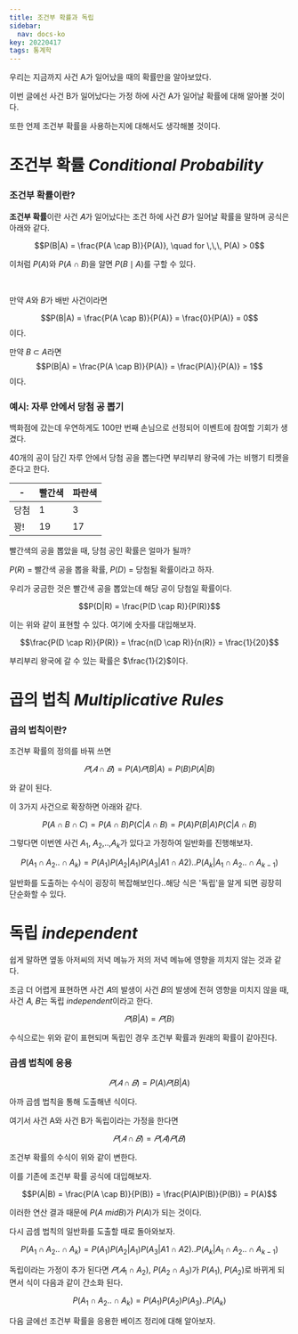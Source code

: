```yaml
---
title: 조건부 확률과 독립
sidebar:
  nav: docs-ko
key: 20220417
tags: 통계학
---
```


우리는 지금까지 사건 A가 일어났을 때의 확률만을 알아보았다.

이번 글에선 사건 B가 일어났다는 가정 하에 사건 A가 일어날 확률에 대해 알아볼 것이다.

또한 언제 조건부 확률을 사용하는지에 대해서도 생각해볼 것이다.

# 조건부 확률 *Conditional Probability*
### 조건부 확률이란?
<b>조건부 확률</b>이란 사건 𝐴가 일어났다는 조건 하에 사건 𝐵가 일어날 확률을 말하며 공식은 아래와 같다.
    
$$P(B|A) = \frac{P(A \cap B)}{P(A)}, \quad for \,\,\, P(A) > 0$$

이처럼 $P(A)$와 $P(A \cap B)$을 알면 $P(B \mid A)$를 구할 수 있다.

<br>

만약 $A$와 $B$가 배반 사건이라면

$$P(B|A) = \frac{P(A \cap B)}{P(A)} = \frac{0}{P(A)} = 0$$
이다.

만약 $B$ $\subset$ $A$라면
$$P(B|A) = \frac{P(A \cap B)}{P(A)} = \frac{P(A)}{P(A)} = 1$$
이다.

### 예시: 자루 안에서 당첨 공 뽑기

백화점에 갔는데 우연하게도 100만 번째 손님으로 선정되어 이벤트에 참여할 기회가 생겼다. 

40개의 공이 담긴 자루 안에서 당첨 공을 뽑는다면 부리부리 왕국에 가는 비행기 티켓을 준다고 한다. 

|-|빨간색|파란색|
|---|---|---|
|당첨|1|3|
|꽝!|19|17|

빨간색의 공을 뽑았을 때, 당첨 공인 확률은 얼마가 될까?

$P(R)$ = 빨간색 공을 뽑을 확률, $P(D)$ = 당첨될 확률이라고 하자. 

우리가 궁금한 것은 빨간색 공을 뽑았는데 해당 공이 당첨일 확률이다. 


$$P(D|R) = \frac{P(D \cap R)}{P(R)}$$

이는 위와 같이 표현할 수 있다. 여기에 숫자를 대입해보자.

$$\frac{P(D \cap R)}{P(R)} = \frac{n(D \cap R)}{n(R)} = \frac{1}{20}$$

부리부리 왕국에 갈 수 있는 확률은 $\frac{1}{2}$이다.
<br>

# 곱의 법칙 *Multiplicative Rules*

### 곱의 법칙이란?
조건부 확률의 정의를 바꿔 쓰면 

$$𝑃(𝐴 ∩ 𝐵) = P(A)𝑃(B|A) = P(B)P(A|B)$$

와 같이 된다.

이 3가지 사건으로 확장하면 아래와 같다.

$$P(A\cap B \cap C) = P(A\cap B)P(C|A \cap B) = P(A)P(B|A)P(C|A \cap B)$$

그렇다면 이번엔 사건 $A_1$, $A_2$,..,$A_k$가 있다고 가정하여 일반화를 진행해보자.

$$P(A_1\cap A_2..\cap A_k) = P(A_1)P(A_2|A_1)P(A_3|A1 \cap A2)..P(A_k|A_1 \cap A_2.. \cap A_{k-1})$$

일반화를 도출하는 수식이 굉장히 복잡해보인다..해당 식은 '독립'을 알게 되면 굉장히 단순화할 수 있다.

# 독립 *independent*
쉽게 말하면 옆동 아저씨의 저녁 메뉴가 저의 저녁 메뉴에 영향을 끼치지 않는 것과 같다.

조금 더 어렵게 표현하면 사건 𝐴의 발생이 사건 𝐵의 발생에 전혀 영향을 미치지 않을 때, 사건 𝐴, 𝐵는 독립 *independent*이라고 한다. 

$$𝑃(B|A) = 𝑃(B)$$

수식으로는 위와 같이 표현되며 독립인 경우 조건부 확률과 원래의 확률이 같아진다. 

### 곱셈 법칙에 응용
$$𝑃(𝐴 ∩ 𝐵) = P(A)𝑃(B|A)$$

아까 곱셈 법칙을 통해 도출해낸 식이다. 

여기서 사건 A와 사건 B가 독립이라는 가정을 한다면 

$$𝑃(𝐴 ∩ 𝐵) = 𝑃(𝐴)𝑃(𝐵)$$

조건부 확률의 수식이 위와 같이 변한다.

이를 기존에 조건부 확률 공식에 대입해보자.

$$P(A|B) = \frac{P(A \cap B)}{P(B)} = \frac{P(A)P(B)}{P(B)} = P(A)$$

이러한 연산 결과 때문에 $P(A \ mid B)$가 $P(A)$가 되는 것이다.

다시 곱셈 법칙의 일반화를 도출할 때로 돌아와보자.

$$P(A_1\cap A_2..\cap A_k) = P(A_1)P(A_2|A_1)P(A_3|A1 \cap A2)..P(A_k|A_1 \cap A_2.. \cap A_{k-1})$$

독립이라는 가정이 추가 된다면 $𝑃(𝐴_1 \cap A_2)$, $P(A_2 \cap A_3)$가 $P(A_1)$, $P(A_2)$로 바뀌게 되면서 식이 다음과 같이 간소화 된다.

$$P(A_1\cap A_2..\cap A_k) = P(A_1)P(A_2)P(A_3)..P(A_k)$$

다음 글에선 조건부 확률을 응용한 베이즈 정리에 대해 알아보자.
